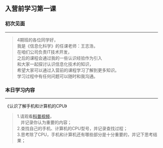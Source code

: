 ## 入营前学习第一课
### 初次见面
---
>4期班的各位同学好，  
我是《信息化科学》的任课老师：王志浩，   
在咱们公司负责IT技术开发，   
之后的课程会通过我的一些认识经验作为引入   
和大家一起探讨认识信息化技术的知识，   
希望大家可以通过入营前的课程学习了解到更多知识。   
学习过程中有任何问题可以随时和我沟通。

### 本日学习内容
---
《认识了解手机和计算机的CPU》  
>1.请观看[科普视频](https://www.bilibili.com/video/BV1Qt411U7wD)，   
&nbsp;&nbsp;&nbsp;并记录你认为重要的内容；   
2.查找自己的手机、计算机的CPU型号，并记录查找过程；   
3.思考除了CPU，手机和计算机还有哪些部分是十分重要的，并记下思考结果；	